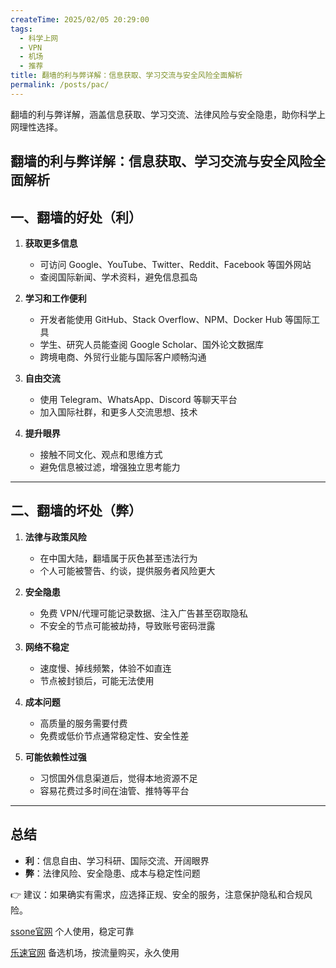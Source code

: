 ```yaml
---
createTime: 2025/02/05 20:29:00
tags:
  - 科学上网
  - VPN
  - 机场
  - 推荐
title: 翻墙的利与弊详解：信息获取、学习交流与安全风险全面解析
permalink: /posts/pac/
---
```


翻墙的利与弊详解，涵盖信息获取、学习交流、法律风险与安全隐患，助你科学上网理性选择。

<!-- more -->

## 翻墙的利与弊详解：信息获取、学习交流与安全风险全面解析

## 一、翻墙的好处（利）

1. **获取更多信息**  
   - 可访问 Google、YouTube、Twitter、Reddit、Facebook 等国外网站  
   - 查阅国际新闻、学术资料，避免信息孤岛  

2. **学习和工作便利**  
   - 开发者能使用 GitHub、Stack Overflow、NPM、Docker Hub 等国际工具  
   - 学生、研究人员能查阅 Google Scholar、国外论文数据库  
   - 跨境电商、外贸行业能与国际客户顺畅沟通  

3. **自由交流**  
   - 使用 Telegram、WhatsApp、Discord 等聊天平台  
   - 加入国际社群，和更多人交流思想、技术  

4. **提升眼界**  
   - 接触不同文化、观点和思维方式  
   - 避免信息被过滤，增强独立思考能力  

---

## 二、翻墙的坏处（弊）

1. **法律与政策风险**  
   - 在中国大陆，翻墙属于灰色甚至违法行为  
   - 个人可能被警告、约谈，提供服务者风险更大  

2. **安全隐患**  
   - 免费 VPN/代理可能记录数据、注入广告甚至窃取隐私  
   - 不安全的节点可能被劫持，导致账号密码泄露  

3. **网络不稳定**  
   - 速度慢、掉线频繁，体验不如直连  
   - 节点被封锁后，可能无法使用  

4. **成本问题**  
   - 高质量的服务需要付费  
   - 免费或低价节点通常稳定性、安全性差  

5. **可能依赖性过强**  
   - 习惯国外信息渠道后，觉得本地资源不足  
   - 容易花费过多时间在油管、推特等平台  

---

## 总结

- **利**：信息自由、学习科研、国际交流、开阔眼界  
- **弊**：法律风险、安全隐患、成本与稳定性问题  

👉 建议：如果确实有需求，应选择正规、安全的服务，注意保护隐私和合规风险。

[ssone官网](https://hello-ssone.com/register?aff=QpXdVaKY) 个人使用，稳定可靠

[乐速官网](https://www.luxd.uk/#/register?code=mquP7UE5) 备选机场，按流量购买，永久使用
